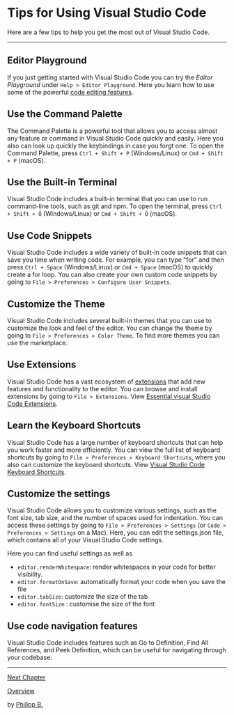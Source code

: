 # Tips for Using Visual Studio Code

Here are a few tips to help you get the most out of Visual Studio Code.

---

## Editor Playground

If you just getting started with Visual Studio Code you can try the *Editor Playground* under `Help > Editor Playground`. Here you learn how to use some of the powerful [code editing features](https://code.visualstudio.com/docs/editor/codebasics).

## Use the Command Palette

The Command Palette is a powerful tool that allows you to access almost any feature or command in Visual Studio Code quickly and easily. Here you also can look up quickly the keybindings in case you forgt one. To open the Command Palette, press `Ctrl + Shift + P` (Windows/Linux) or `Cmd + Shift + P` (macOS).

## Use the Built-in Terminal

Visual Studio Code includes a built-in terminal that you can use to run command-line tools, such as git and npm. To open the terminal, press `Ctrl + Shift + Ö` (Windows/Linux) or `Cmd + Shift + Ö` (macOS).

## Use Code Snippets

Visual Studio Code includes a wide variety of built-in code snippets that can save you time when writing code. For example, you can type "for" and then press `Ctrl + Space` (Windows/Linux) or `Cmd + Space` (macOS) to quickly create a for loop. You can also create your own custom code snippets by going to `File > Preferences > Configure User Snippets`.

## Customize the Theme

Visual Studio Code includes several built-in themes that you can use to customize the look and feel of the editor. You can change the theme by going to `File > Preferences > Color Theme`. To find more themes you can use the marketplace.

## Use Extensions

Visual Studio Code has a vast ecosystem of [extensions](https://marketplace.visualstudio.com/) that add new features and functionality to the editor. You can browse and install extensions by going to `File > Extensions`. View [Essential visual Studio Code Extensions](EssentialExtensions.md).

## Learn the Keyboard Shortcuts

Visual Studio Code has a large number of keyboard shortcuts that can help you work faster and more efficiently. You can view the full list of keyboard shortcuts by going to `File > Preferences > Keyboard Shortcuts`, where you also can customize the keyboard shortcuts. View [Visual Studio Code Keyboard Shortcuts](KeyboardShortcuts.md).

## Customize the settings

Visual Studio Code allows you to customize various settings, such as the font size, tab size, and the number of spaces used for indentation. You can access these settings by going to `File > Preferences > Settings` (or `Code > Preferences > Settings` on a Mac). Here, you can edit the settings.json file, which contains all of your Visual Studio Code settings.

Here you can find useful settings as well as

- `editor.renderWhitespace`: render whitespaces in your code for better visibility.
- `editor.formatOnSave`: automatically format your code when you save the file
- `editor.tabSize`: customize the size of the tab
- `editor.fontSize` : customise the size of the font

## Use code navigation features

Visual Studio Code includes features such as Go to Definition, Find All References, and Peek Definition, which can be useful for navigating through your codebase.

<!-- ## Tips for Using VS Code with InterSystems ObjectScript

## 1. Use the integrated terminal

VS Code includes an integrated terminal that can be used to run commands such as `do ##class(Package.Class).Method()`. This can be useful for testing code or running scripts.

## 2. Take advantage of code snippets

The InterSystems ObjectScript extension includes a variety of code snippets for common tasks such as creating a class, a method, a query, or a routine. Simply type the snippet trigger and press tab to insert the snippet.

## 3. Use code navigation features

VS Code includes features such as Go to Definition, Find All References, and Peek Definition, which can be useful for navigating through your codebase.

## 4. Consider using a linter

A linter can help catch syntax errors and other issues in your code before they cause problems. Some popular linters for ObjectScript include ObjectScript Linter, and JSHint ObjectScript. -->

---

[Next Chapter](KeyboardShortcuts.md)

[Overview](../README.md)

by [Philipp B.](https://github.com/phil1436)
